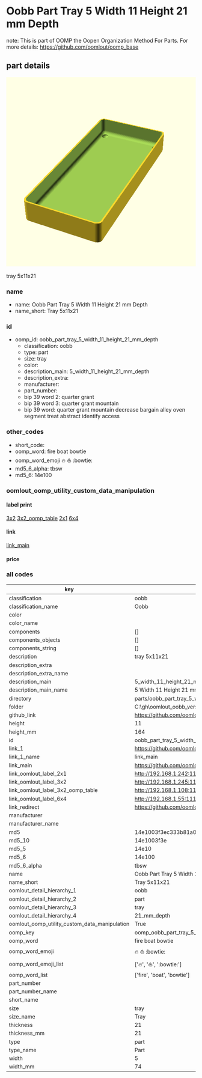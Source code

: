 # Oobb Part Tray 5 Width 11 Height 21 mm Depth  

note: This is part of OOMP the Oopen Organization Method For Parts. For more details: https://github.com/oomlout/oomp_base

##  part details
  

[![](3dpr.png)](3dpr.png)

tray 5x11x21



### name
* name: Oobb Part Tray 5 Width 11 Height 21 mm Depth
* name_short: Tray 5x11x21 
### id
* oomp_id: oobb_part_tray_5_width_11_height_21_mm_depth
  * classification: oobb
  * type: part
  * size: tray
  * color: 
  * description_main: 5_width_11_height_21_mm_depth
  * description_extra: 
  * manufacturer: 
  * part_number: 
  * bip 39 word 2: quarter grant
  * bip 39 word 3: quarter grant mountain
  * bip 39 word: quarter grant mountain decrease bargain alley oven segment treat abstract identify access

### other_codes
* short_code: 
* oomp_word: fire boat bowtie
* oomp_word_emoji :fire: :boat: :bowtie:
* md5_6_alpha: tbsw
* md5_6: 14e100






### oomlout_oomp_utility_custom_data_manipulation
#### label print
[3x2](http://192.168.1.245:1112/?label=oomp%20tbsw)
[3x2_oomp_table](http://192.168.1.108:1112/?label=oomp%20tbsw)
[2x1](http://192.168.1.242:1112/?label=oomp%20tbsw)
[6x4](http://192.168.1.55:1112/?label=oomp%20tbsw)    

#### link

[link_main](https://github.com/oomlout/oomlout_oobb_version_4_generated_parts/tree/main/navigation_oomp/oobb/part/tray/5_width_11_height_21_mm_depth/part)                              

#### price







### all codes 
| key | value |  
| --- | --- |  
| classification | oobb |  
| classification_name | Oobb |  
| color |  |  
| color_name |  |  
| components | [] |  
| components_objects | [] |  
| components_string | [] |  
| description | tray 5x11x21 |  
| description_extra |  |  
| description_extra_name |  |  
| description_main | 5_width_11_height_21_mm_depth |  
| description_main_name | 5 Width 11 Height 21 mm Depth |  
| directory | parts/oobb_part_tray_5_width_11_height_21_mm_depth |  
| folder | C:\gh\oomlout_oobb_version_4_generated_parts\parts\oobb_part_tray_5_width_11_height_21_mm_depth |  
| github_link | https://github.com/oomlout/oomlout_oomp_part_src/tree/main/parts/oobb_part_tray_5_width_11_height_21_mm_depth |  
| height | 11 |  
| height_mm | 164 |  
| id | oobb_part_tray_5_width_11_height_21_mm_depth |  
| link_1 | https://github.com/oomlout/oomlout_oobb_version_4_generated_parts/tree/main/navigation_oomp/oobb/part/tray/5_width_11_height_21_mm_depth/part |  
| link_1_name | link_main |  
| link_main | https://github.com/oomlout/oomlout_oobb_version_4_generated_parts/tree/main/navigation_oomp/oobb/part/tray/5_width_11_height_21_mm_depth/part |  
| link_oomlout_label_2x1 | http://192.168.1.242:1112/?label=oomp%20tbsw |  
| link_oomlout_label_3x2 | http://192.168.1.245:1112/?label=oomp%20tbsw |  
| link_oomlout_label_3x2_oomp_table | http://192.168.1.108:1112/?label=oomp%20tbsw |  
| link_oomlout_label_6x4 | http://192.168.1.55:1112/?label=oomp%20tbsw |  
| link_redirect | https://github.com/oomlout/oomlout_oobb_version_4_generated_parts/tree/main/parts/oobb_tray_05_11_21 |  
| manufacturer |  |  
| manufacturer_name |  |  
| md5 | 14e1003f3ec333b81a09539321196d7b |  
| md5_10 | 14e1003f3e |  
| md5_5 | 14e10 |  
| md5_6 | 14e100 |  
| md5_6_alpha | tbsw |  
| name | Oobb Part Tray 5 Width 11 Height 21 mm Depth |  
| name_short | Tray 5x11x21  |  
| oomlout_detail_hierarchy_1 | oobb |  
| oomlout_detail_hierarchy_2 | part |  
| oomlout_detail_hierarchy_3 | tray |  
| oomlout_detail_hierarchy_4 | 21_mm_depth |  
| oomlout_oomp_utility_custom_data_manipulation | True |  
| oomp_key | oomp_oobb_part_tray_5_width_11_height_21_mm_depth |  
| oomp_word | fire boat bowtie |  
| oomp_word_emoji | :fire: :boat: :bowtie: |  
| oomp_word_emoji_list | [':fire:', ':boat:', ':bowtie:'] |  
| oomp_word_list | ['fire', 'boat', 'bowtie'] |  
| part_number |  |  
| part_number_name |  |  
| short_name |  |  
| size | tray |  
| size_name | Tray |  
| thickness | 21 |  
| thickness_mm | 21 |  
| type | part |  
| type_name | Part |  
| width | 5 |  
| width_mm | 74 |  
